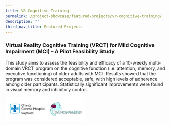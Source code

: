 ```yaml
---
title: VR Cognitive Training
permalink: /project-showcase/featured-projects/vr-cognitive-training/
description: ""
third_nav_title: Featured Projects
---
```

### Virtual Reality Cognitive Training (VRCT) for Mild Cognitive Impairment (MCI) – A Pilot Feasibility Study

This study aims to assess the feasibility and efficacy of a 10-weekly multi-domain VRCT program on the cognitive function (i.e. attention, memory, and executive functioning) of older adults with MCI. Results showed that the program was considered acceptable, safe, with high levels of adherence among older participants. Statistically significant improvements were found in visual memory and inhibitory control.

<img style="width:50%" src="/images/Featured%20Projects/VR%20Cognitive%20Training/vr%20new%20logos.png">